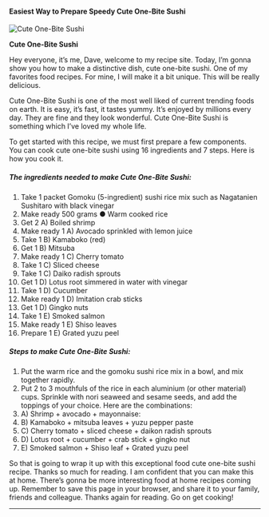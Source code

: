             

#### Easiest Way to Prepare Speedy Cute One-Bite Sushi

![Cute One-Bite Sushi](https://img-global.cpcdn.com/recipes/5240354428157952/751x532cq70/cute-one-bite-sushi-recipe-main-photo.jpg)

**Cute One-Bite Sushi**

Hey everyone, it’s me, Dave, welcome to my recipe site. Today, I’m gonna show you how to make a distinctive dish, cute one-bite sushi. One of my favorites food recipes. For mine, I will make it a bit unique. This will be really delicious.

Cute One-Bite Sushi is one of the most well liked of current trending foods on earth. It is easy, it’s fast, it tastes yummy. It’s enjoyed by millions every day. They are fine and they look wonderful. Cute One-Bite Sushi is something which I’ve loved my whole life.

To get started with this recipe, we must first prepare a few components. You can cook cute one-bite sushi using 16 ingredients and 7 steps. Here is how you cook it.

##### The ingredients needed to make Cute One-Bite Sushi:

1.  Take 1 packet Gomoku (5-ingredient) sushi rice mix such as Nagatanien Sushitaro with black vinegar
2.  Make ready 500 grams ● Warm cooked rice
3.  Get 2 A) Boiled shrimp
4.  Make ready 1 A) Avocado sprinkled with lemon juice
5.  Take 1 B) Kamaboko (red)
6.  Get 1 B) Mitsuba
7.  Make ready 1 C) Cherry tomato
8.  Take 1 C) Sliced cheese
9.  Take 1 C) Daiko radish sprouts
10.  Get 1 D) Lotus root simmered in water with vinegar
11.  Take 1 D) Cucumber
12.  Make ready 1 D) Imitation crab sticks
13.  Get 1 D) Gingko nuts
14.  Take 1 E) Smoked salmon
15.  Make ready 1 E) Shiso leaves
16.  Prepare 1 E) Grated yuzu peel

##### Steps to make Cute One-Bite Sushi:

1.  Put the warm rice and the gomoku sushi rice mix in a bowl, and mix together rapidly.
2.  Put 2 to 3 mouthfuls of the rice in each aluminium (or other material) cups. Sprinkle with nori seaweed and sesame seeds, and add the toppings of your choice. Here are the combinations:
3.  A) Shrimp + avocado + mayonnaise:
4.  B) Kamaboko + mitsuba leaves + yuzu pepper paste
5.  C) Cherry tomato + sliced cheese + daikon radish sprouts
6.  D) Lotus root + cucumber + crab stick + gingko nut
7.  E) Smoked salmon + Shiso leaf + Grated yuzu peel

So that is going to wrap it up with this exceptional food cute one-bite sushi recipe. Thanks so much for reading. I am confident that you can make this at home. There’s gonna be more interesting food at home recipes coming up. Remember to save this page in your browser, and share it to your family, friends and colleague. Thanks again for reading. Go on get cooking!

* * *